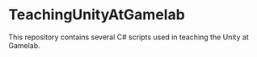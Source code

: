 # TeachingUnityAtGamelab
This repository contains several C# scripts used in teaching the Unity at Gamelab.
